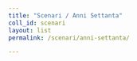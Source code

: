 ```yaml
---
title: "Scenari / Anni Settanta"
coll_id: scenari
layout: list
permalink: /scenari/anni-settanta/

---
```

